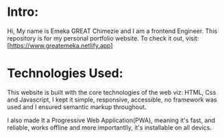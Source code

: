 # Intro:
Hi, My name is Emeka GREAT Chimezie and I am a frontend Engineer. This repository is for my personal portfolio website. To check it out, visit: [https://www.greatemeka.netlify.app]

# Technologies Used:
This website is built with the core technologies of the web viz: HTML, Css and Javascript, I kept it simple, responsive, accessible, no framework was used and I ensured semantic markup throughout.

I also made It a Progressive Web Application(PWA), meaning it's fast, and reliable, works offline and more importantlly, it's installable on all devics.
